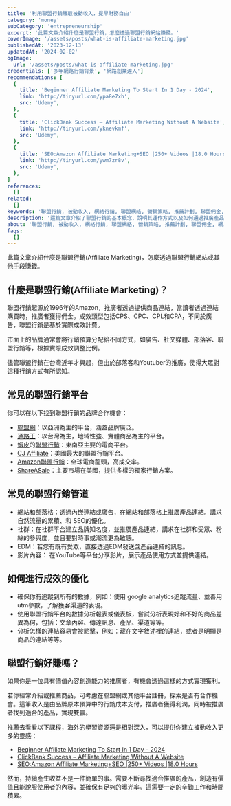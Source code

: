 ```yaml
---
title: '利用聯盟行銷賺取被動收入，提早財務自由'
category: 'money'
subCategory: 'entrepreneurship'
excerpt: '此篇文章介紹什麼是聯盟行銷，怎麼透過聯盟行銷網站賺錢。'
coverImage: '/assets/posts/what-is-affiliate-marketing.jpg'
publishedAt: '2023-12-13'
updatedAt: '2024-02-02'
ogImage:
  url: '/assets/posts/what-is-affiliate-marketing.jpg'
credentials: ['多年網路行銷背景', '網路創業達人']
recommendations: [
  {
    title: 'Beginner Affiliate Marketing To Start In 1 Day - 2024',
    link: 'http://tinyurl.com/ypa8e7xh',
    src: 'Udemy',
  },
  {
    title: 'ClickBank Success – Affiliate Marketing Without A Website',
    link: 'http://tinyurl.com/yknevkmf',
    src: 'Udemy',
  },
  {
    title: 'SEO:Amazon Affiliate Marketing+SEO |250+ Videos |18.0 Hours',
    link: 'http://tinyurl.com/ywm7zr8v',
    src: 'Udemy',
  },
]
references:
  []
related:
  []
keywords: '聯盟行銷, 被動收入, 網絡行銷, 聯盟網絡, 營銷策略, 推薦計劃, 聯盟佣金, 網上賺錢, 聯盟行銷平台, 內容創作'
description: '這篇文章介紹了聯盟行銷的基本概念，說明其運作方式以及如何通過推廣產品和服務來賺取被動收入。文章還討論了聯盟網絡的作用，提供了有效的營銷策略和資源，幫助讀者成功啟動並運營自己的聯盟行銷業務。'
about: '聯盟行銷, 被動收入, 網絡行銷, 聯盟網絡, 營銷策略, 推薦計劃, 聯盟佣金, 網上賺錢, 聯盟行銷平台, 內容創作'
faqs:
  []
---
```


此篇文章介紹什麼是聯盟行銷(Affiliate Marketing)，怎麼透過聯盟行銷網站或其他手段賺錢。

## 什麼是聯盟行銷(Affiliate Marketing)？

聯盟行銷起源於1996年的Amazon，推廣者透過提供商品連結，當讀者透過連結購買時，推廣者獲得佣金。成效類型包括CPS、CPC、CPL和CPA，不同於廣告，聯盟行銷是基於實際成效計費。

市面上的品牌通常會將行銷預算分配給不同方式，如廣告、社交媒體、部落客、聯盟行銷等，根據實際成效調整比例。

儘管聯盟行銷在台灣近年才興起，但由於部落客和Youtuber的推廣，使得大眾對這種行銷方式有所認知。

## 常見的聯盟行銷平台

你可以在以下找到聯盟行銷的品牌合作機會：

* [聯盟網](https://vbtrax.com/track/affr/33896 "affiliate")：以亞洲為主的平台，涵蓋品牌廣泛。
* [通路王](https://affnotes.com/go/ichannels/)：以台灣為主，地域性強、實體商品為主的平台。
* [蝦皮](https://shope.ee/6UxytQEdAj "affiliate")的[聯盟行銷](https://shope.ee/3fdnVz0Tr6)：東南亞主要的電商平台。
* [CJ Affiliate](https://www.cj.com/)：美國最大的聯盟行銷平台。
* [Amazon聯盟行銷](https://affiliate-program.amazon.com/)：全球電商龍頭，高成交率。
* [ShareASale](https://account.shareasale.com/newsignup.cfm)：主要市場在美國，提供多樣的獨家行銷方案。


## 常見的聯盟行銷管道

* 網站和部落格：透過內嵌連結或廣告，在網站和部落格上推廣產品連結。講求自然流量的累積、和 SEO的優化。
* 社群：在社群平台建立品牌知名度，並推廣產品連結，講求在社群和受眾、粉絲的參與度，並且要對時事或潮流更為敏感。
* EDM：若您有既有受眾，直接透過EDM發送含產品連結的訊息。
* 影片內容： 在YouTube等平台分享影片，展示產品使用方式並提供連結。

## 如何進行成效的優化

* 確保你有追蹤到所有的數據，例如：使用 google analytics追蹤流量、並善用utm參數，了解獲客渠道的表現。
* 使用聯盟行銷平台的數據分析報表或儀表板，嘗試分析表現好和不好的商品差異為何，包括：文章內容、傳達訊息、產品、渠道等等。
* 分析怎樣的連結容易會被點擊，例如：藏在文字敘述裡的連結，或者是明顯是商品的連結等等。

## 聯盟行銷好賺嗎？

如果你是一位具有價值內容創造能力的推廣者，有機會透過這樣的方式實現獲利。

若你經常介紹或推薦商品，可考慮在聯盟網或其他平台註冊，探索是否有合作機會。這筆收入是由品牌原本預算中的行銷成本支付，推廣者獲得利潤，同時被推廣者找到適合的產品，實現雙贏。

推薦去看看以下課程，海外的學習資源還是相對深入，可以提供你建立被動收入更多的靈感：

* [Beginner Affiliate Marketing To Start In 1 Day - 2024](http://tinyurl.com/ypa8e7xh)
* [ClickBank Success – Affiliate Marketing Without A Website](http://tinyurl.com/yknevkmf)
* [SEO:Amazon Affiliate Marketing+SEO |250+ Videos |18.0 Hours](http://tinyurl.com/ywm7zr8v)

然而，持續產生收益不是一件簡單的事。需要不斷尋找適合推廣的產品，創造有價值且能說服使用者的內容，並確保有足夠的曝光率。這需要一定的辛勤工作和時間積累。

